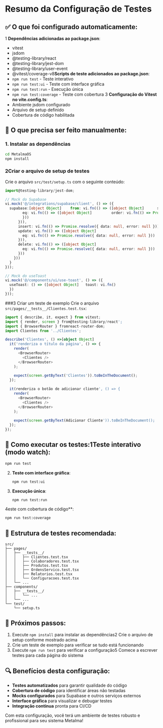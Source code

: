 # Resumo da Configuração de Testes

## ✅ O que foi configurado automaticamente:
1 **Dependências adicionadas ao package.json**:
   - vitest
   - jsdom
   - @testing-library/react
   - @testing-library/jest-dom
   - @testing-library/user-event
   - @vitest/coverage-v8**Scripts de teste adicionados ao package.json**:
   - `npm run test` - Teste interativo
   - `npm run test:ui` - Teste com interface gráfica
   - `npm run test:run` - Execução única
   - `npm run test:coverage` - Teste com cobertura
3 **Configuração do Vitest no vite.config.ts**:
   - Ambiente jsdom configurado
   - Arquivo de setup definido
   - Cobertura de código habilitada

## 🔧 O que precisa ser feito manualmente:

### 1. Instalar as dependências
```bash
cd MetalmaOS
npm install
```

### 2Criar o arquivo de setup de testes
Crie o arquivo `src/test/setup.ts` com o seguinte conteúdo:

```typescript
import@testing-library/jest-dom;

// Mock do Supabase
vi.mock('@/integrations/supabase/client', () => ({
  supabase:[object Object]    from: vi.fn(() => ([object Object]      select: vi.fn(() => ([object Object]
        eq: vi.fn(() => ([object Object]         order: vi.fn(() => Promise.resolve({ data:, error: null }))
        }))
      })),
      insert: vi.fn(() => Promise.resolve({ data: null, error: null })),
      update: vi.fn(() => ([object Object]
        eq: vi.fn(() => Promise.resolve({ data: null, error: null }))
      })),
      delete: vi.fn(() => ([object Object]
        eq: vi.fn(() => Promise.resolve({ data: null, error: null }))
      }))
    }))
  }
}));

// Mock do useToast
vi.mock('@/components/ui/use-toast', () => ({
  useToast: () => ([object Object]   toast: vi.fn()
  })
}));
```

###3 Criar um teste de exemplo
Crie o arquivo `src/pages/__tests__/Clientes.test.tsx`:

```typescript
import { describe, it, expect } from vitest;
import { render, screen } from@testing-library/react';
import { BrowserRouter } fromreact-router-dom;
import Clientes from '../Clientes';

describe('Clientes', () =>[object Object]
  it('renderiza o título da página', () => {
    render(
      <BrowserRouter>
        <Clientes />
      </BrowserRouter>
    );
    
    expect(screen.getByText('Clientes')).toBeInTheDocument();
  });

  it(renderiza o botão de adicionar cliente', () => {
    render(
      <BrowserRouter>
        <Clientes />
      </BrowserRouter>
    );
    
    expect(screen.getByText(Adicionar Cliente')).toBeInTheDocument();
  });
});
```

## 🚀 Como executar os testes:1**Teste interativo** (modo watch):
   ```bash
   npm run test
   ```

2. **Teste com interface gráfica**:
   ```bash
   npm run test:ui
   ```

3. **Execução única**:
   ```bash
   npm run test:run
   ```
4este com cobertura de código**:
   ```bash
   npm run test:coverage
   ```

## 📁 Estrutura de testes recomendada:

```
src/
├── pages/
│   ├── __tests__/
│   │   ├── Clientes.test.tsx
│   │   ├── Colaboradores.test.tsx
│   │   ├── Produtos.test.tsx
│   │   ├── OrdensServico.test.tsx
│   │   ├── Relatorios.test.tsx
│   │   └── Configuracoes.test.tsx
│   └── ...
├── components/
│   ├── __tests__/
│   │   └── ...
│   └── ...
└── test/
    └── setup.ts
```

## 🎯 Próximos passos:

1. Execute `npm install` para instalar as dependências2 Crie o arquivo de setup conforme mostrado acima
3. Crie um teste de exemplo para verificar se tudo está funcionando
4. Execute `npm run test` para verificar a configuração5 Comece a escrever testes para cada página do sistema

## 🔍 Benefícios desta configuração:

- **Testes automatizados** para garantir qualidade do código
- **Cobertura de código** para identificar áreas não testadas
- **Mocks configurados** para Supabase e outros serviços externos
- **Interface gráfica** para visualizar e debugar testes
- **Integração contínua** pronta para CI/CD

Com esta configuração, você terá um ambiente de testes robusto e profissional para seu sistema Metalma! 